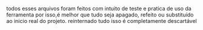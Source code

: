 todos esses arquivos foram feitos com intuito de teste e pratica de uso da ferramenta 
por isso,é melhor que tudo seja apagado, refeito ou substituído ao inicio real do projeto.
reinternado tudo isso é completamente descartável   